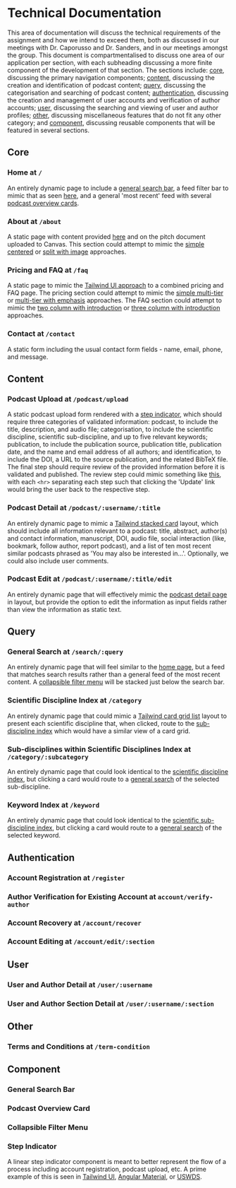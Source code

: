 # Technical Documentation

This area of documentation will discuss the technical requirements of the assignment and how we intend to exceed them,
both as discussed in our meetings with Dr. Caporusso and Dr. Sanders, and in our meetings amongst the group. This
document is compartmentalised to discuss one area of our application per section, with each subheading discussing a 
more finite component of the development of that section. The sections include: [core](#core), discussing the primary
navigation components; [content](#content), discussing the creation and identification of podcast content; 
[query](#query), discussing the categorisation and searching of podcast content; [authentication](#authentication),
discussing the creation and management of user accounts and verification of author accounts; [user](#user), discussing
the searching and viewing of user and author profiles; [other](#other), discussing miscellaneous features that do not 
fit any other category; and [component](#component), discussing reusable components that will be featured in several 
sections.


## Core

### Home at `/`

An entirely dynamic page to include a [general search bar](#general-search-bar), a feed filter bar to mimic that as seen 
[here](https://i.imgur.com/i8WC7pn.png), and a general 'most recent' feed with several [podcast overview cards](#podcast-overview-card).

### About at `/about`

A static page with content provided [here](https://muzzarellimj.github.io/full-stack-application-development/assignment/midterm/about.html)
and on the pitch document uploaded to Canvas. This section could attempt to mimic the [simple centered](https://tailwindui.com/img/components/content-sections.01-centered-xl.jpg)
or [split with image](https://tailwindui.com/img/components/content-sections.02-split-with-image-xl.jpg) approaches.

### Pricing and FAQ at `/faq`

A static page to mimic the [Tailwind UI approach](https://tailwindui.com/pricing) to a combined pricing and FAQ page. 
The pricing section could attempt to mimic the [simple multi-tier](https://tailwindui.com/img/components/pricing.08-three-tiers-xl.png) 
or [multi-tier with emphasis](https://tailwindui.com/img/components/pricing.05-three-tiers-with-emphasized-tier-xl.png)
approaches. The FAQ section could attempt to mimic the [two column with introduction](https://tailwindui.com/img/components/faq-sections.08-two-columns-with-description-xl.png) 
or [three column with introduction](https://tailwindui.com/img/components/faq-sections.05-three-columns-with-introduction-xl.png)
approaches.

### Contact at `/contact`

A static form including the usual contact form fields - name, email, phone, and message.


## Content

### Podcast Upload at `/podcast/upload`

A static podcast upload form rendered with a [step indicator](#step-indicator), which should require three categories
of validated information: podcast, to include the title, description, and audio file; categorisation, to include the
scientific discipline, scientific sub-discipline, and up to five relevant keywords; publication, to include the 
publication source, publication title, publication date, and the name and email address of all authors; and 
identification, to include the DOI, a URL to the source publication, and the related BibTeX file. The final step should
require review of the provided information before it is validated and published. The review step could mimic something
like [this](https://tailwindui.com/img/components/description-lists.03-left-aligned-with-inline-actions-xl.png), with
each `<hr>` separating each step such that clicking the 'Update' link would bring the user back to the respective step.

### Podcast Detail at `/podcast/:username/:title`

An entirely dynamic page to mimic a [Tailwind stacked card](https://tailwindui.com/img/components/detail-screens.02-stacked-card-layout-xl.png) 
layout, which should include all information relevant to a podcast: title, abstract, author(s) and contact information,
manuscript, DOI, audio file, social interaction (like, bookmark, follow author, report podcast), and a list of ten most 
recent similar podcasts phrased as 'You may also be interested in...'. Optionally, we could also include user comments.

### Podcast Edit at `/podcast/:username/:title/edit`

An entirely dynamic page that will effectively mimic the [podcast detail page](#podcast-detail-at-podcastusernametitle)
in layout, but provide the option to edit the information as input fields rather than view the information as static
text.


## Query

### General Search at `/search/:query`

An entirely dynamic page that will feel similar to the [home page](#home-at-), but a feed that matches search results
rather than a general feed of the most recent content. A [collapsible filter menu](#collapsible-filter-menu) will be
stacked just below the search bar.

### Scientific Discipline Index at `/category`

An entirely dynamic page that could mimic a [Tailwind card grid list](https://tailwindui.com/img/components/grid-lists.03-simple-cards-xl.png) 
layout to present each scientific discipline that, when clicked, route to the [sub-discipline index](#sub-disciplines-within-scientific-disciplines-index-at-categorysubcategory)
which would have a similar view of a card grid.

### Sub-disciplines within Scientific Disciplines Index at `/category/:subcategory`

An entirely dynamic page that could look identical to the [scientific discipline index](#scientific-discipline-index-at-category),
but clicking a card would route to a [general search](#general-search-at-searchquery) of the selected sub-discipline.

### Keyword Index at `/keyword`

An entirely dynamic page that could look identical to the [scientific sub-discipline index](#sub-disciplines-within-scientific-disciplines-index-at-categorysubcategory),
but clicking a card would route to a [general search](#general-search-at-searchquery) of the selected keyword.


## Authentication

### Account Registration at `/register`

### Author Verification for Existing Account at `account/verify-author`

### Account Recovery at `/account/recover`

### Account Editing at `/account/edit/:section`


## User

### User and Author Detail at `/user/:username`

### User and Author Section Detail at `/user/:username/:section`


## Other

### Terms and Conditions at `/term-condition`


## Component

### General Search Bar

### Podcast Overview Card

### Collapsible Filter Menu

### Step Indicator

A linear step indicator component is meant to better represent the flow of a process including account registration, 
podcast upload, etc. A prime example of this is seen in [Tailwind UI](https://tailwindui.com/img/components/steps.04-panels-with-border-xl.png),
[Angular Material](https://material.angular.io/components/stepper/overview#stepper-variants), or [USWDS](https://designsystem.digital.gov/components/step-indicator/).
